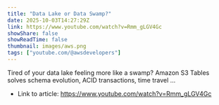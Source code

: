 ```yaml
---
title: "Data Lake or Data Swamp?"
date: 2025-10-03T14:27:29Z
link: https://www.youtube.com/watch?v=Rmm_gLGV4Gc
showShare: false
showReadTime: false
thumbnail: images/aws.png
tags: ["youtube.com/@awsdevelopers"]
---
```

Tired of your data lake feeling more like a swamp? Amazon S3 Tables solves schema evolution, ACID transactions, time travel ...

- Link to article: https://www.youtube.com/watch?v=Rmm_gLGV4Gc